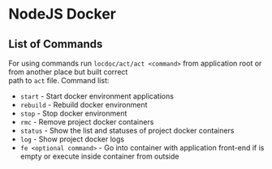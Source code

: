 # NodeJS Docker


## List of Commands

For using commands run `locdoc/act/act <command>` from application root or from another place but built correct  
path to `act` file.
Command list:

- `start` - Start docker environment applications
- `rebuild` - Rebuild docker environment
- `stop` - Stop docker environment
- `rmc` - Remove project docker containers
- `status` - Show the list and statuses of project docker containers
- `log` - Show project docker logs
- `fe <optional command>` - Go into container with application front-end if <optional command> is empty or execute <optional command> inside container from outside
